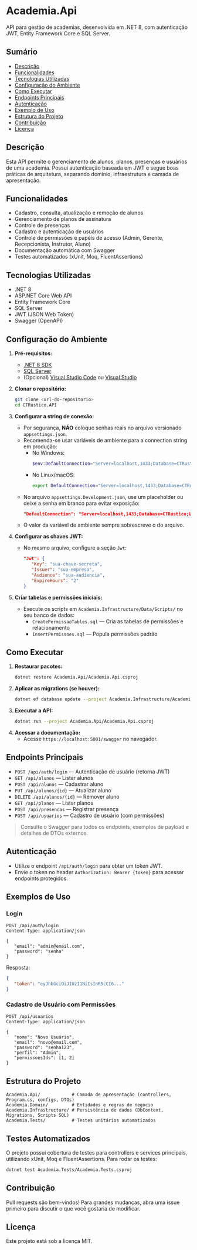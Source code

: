 # Academia.Api

API para gestão de academias, desenvolvida em .NET 8, com autenticação JWT, Entity Framework Core e SQL Server.

## Sumário
- [Descrição](#descrição)
- [Funcionalidades](#funcionalidades)
- [Tecnologias Utilizadas](#tecnologias-utilizadas)
- [Configuração do Ambiente](#configuração-do-ambiente)
- [Como Executar](#como-executar)
- [Endpoints Principais](#endpoints-principais)
- [Autenticação](#autenticação)
- [Exemplo de Uso](#exemplo-de-uso)
- [Estrutura do Projeto](#estrutura-do-projeto)
- [Contribuição](#contribuição)
- [Licença](#licença)

## Descrição
Esta API permite o gerenciamento de alunos, planos, presenças e usuários de uma academia. Possui autenticação baseada em JWT e segue boas práticas de arquitetura, separando domínio, infraestrutura e camada de apresentação.

## Funcionalidades
- Cadastro, consulta, atualização e remoção de alunos
- Gerenciamento de planos de assinatura
- Controle de presenças
- Cadastro e autenticação de usuários
- Controle de permissões e papéis de acesso (Admin, Gerente, Recepcionista, Instrutor, Aluno)
- Documentação automática com Swagger
- Testes automatizados (xUnit, Moq, FluentAssertions)

## Tecnologias Utilizadas
- .NET 8
- ASP.NET Core Web API
- Entity Framework Core
- SQL Server
- JWT (JSON Web Token)
- Swagger (OpenAPI)

## Configuração do Ambiente
1. **Pré-requisitos:**
   - [.NET 8 SDK](https://dotnet.microsoft.com/download)
   - [SQL Server](https://www.microsoft.com/pt-br/sql-server/sql-server-downloads)
   - (Opcional) [Visual Studio Code](https://code.visualstudio.com/) ou [Visual Studio](https://visualstudio.microsoft.com/)

2. **Clonar o repositório:**
   ```bash
   git clone <url-do-repositorio>
   cd CTRustico.API
   ```

3. **Configurar a string de conexão:**
    - Por segurança, **NÃO** coloque senhas reais no arquivo versionado `appsettings.json`.
    - Recomenda-se usar variáveis de ambiente para a connection string em produção:
       - No Windows:
          ```powershell
          $env:DefaultConnection="Server=localhost,1433;Database=CTRustico;User Id=ctrustico;Password=SuaSenhaAqui;TrustServerCertificate=True;"
          ```
       - No Linux/macOS:
          ```bash
          export DefaultConnection="Server=localhost,1433;Database=CTRustico;User Id=ctrustico;Password=SuaSenhaAqui;TrustServerCertificate=True;"
          ```
    - No arquivo `appsettings.Development.json`, use um placeholder ou deixe a senha em branco para evitar exposição:
       ```json
       "DefaultConnection": "Server=localhost,1433;Database=CTRustico;User Id=ctrustico;Password=__SENHA_AQUI__;TrustServerCertificate=True;"
       ```
    - O valor da variável de ambiente sempre sobrescreve o do arquivo.

4. **Configurar as chaves JWT:**
    - No mesmo arquivo, configure a seção `Jwt`:
       ```json
       "Jwt": {
          "Key": "sua-chave-secreta",
          "Issuer": "sua-empresa",
          "Audience": "sua-audiencia",
          "ExpireHours": "2"
       }
       ```

5. **Criar tabelas e permissões iniciais:**
    - Execute os scripts em `Academia.Infrastructure/Data/Scripts/` no seu banco de dados:
       - `CreatePermissaoTables.sql` — Cria as tabelas de permissões e relacionamento
       - `InsertPermissoes.sql` — Popula permissões padrão

## Como Executar
1. **Restaurar pacotes:**
   ```bash
   dotnet restore Academia.Api/Academia.Api.csproj
   ```
2. **Aplicar as migrations (se houver):**
   ```bash
   dotnet ef database update --project Academia.Infrastructure/Academia.Infrastructure.csproj
   ```
3. **Executar a API:**
   ```bash
   dotnet run --project Academia.Api/Academia.Api.csproj
   ```
4. **Acessar a documentação:**
   - Acesse `https://localhost:5001/swagger` no navegador.

## Endpoints Principais
- `POST /api/auth/login` — Autenticação de usuário (retorna JWT)
- `GET /api/alunos` — Listar alunos
- `POST /api/alunos` — Cadastrar aluno
- `PUT /api/alunos/{id}` — Atualizar aluno
- `DELETE /api/alunos/{id}` — Remover aluno
- `GET /api/planos` — Listar planos
- `POST /api/presencas` — Registrar presença
- `POST /api/usuarios` — Cadastro de usuário (com permissões)

> Consulte o Swagger para todos os endpoints, exemplos de payload e detalhes de DTOs externos.

## Autenticação
- Utilize o endpoint `/api/auth/login` para obter um token JWT.
- Envie o token no header `Authorization: Bearer {token}` para acessar endpoints protegidos.

## Exemplos de Uso

### Login
```http
POST /api/auth/login
Content-Type: application/json

{
   "email": "admin@email.com",
   "password": "senha"
}
```
Resposta:
```json
{
   "token": "eyJhbGciOiJIUzI1NiIsInR5cCI6..."
}
```

### Cadastro de Usuário com Permissões
```http
POST /api/usuarios
Content-Type: application/json

{
   "nome": "Novo Usuário",
   "email": "novo@email.com",
   "password": "senha123",
   "perfil": "Admin",
   "permissoesIds": [1, 2]
}
```

## Estrutura do Projeto
```
Academia.Api/            # Camada de apresentação (controllers, Program.cs, configs, DTOs)
Academia.Domain/         # Entidades e regras de negócio
Academia.Infrastructure/ # Persistência de dados (DbContext, Migrations, Scripts SQL)
Academia.Tests/          # Testes unitários automatizados
```

## Testes Automatizados
O projeto possui cobertura de testes para controllers e services principais, utilizando xUnit, Moq e FluentAssertions. Para rodar os testes:

```bash
dotnet test Academia.Tests/Academia.Tests.csproj
```

## Contribuição
Pull requests são bem-vindos! Para grandes mudanças, abra uma issue primeiro para discutir o que você gostaria de modificar.

## Licença
Este projeto está sob a licença MIT.

